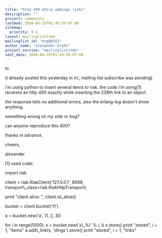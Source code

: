 ```yaml
---
title: "http 400 while addings links"
description: ""
project: community
lastmod: 2010-04-25T01:49:59-07:00
sitemap:
  priority: 0.2
layout: mailinglistitem
mailinglist_id: "msg00161"
author_name: "alexander krohn"
project_section: "mailinglistitem"
sent_date: 2010-04-25T01:49:59-07:00
---
```


hi.

(i already posted this yesterday in irc, mailing-list subscribe was pending)

i'm using python to insert several items to riak. the code i'm using[1] 
receives an http 400 exactly while inserting the 238th link to an object.


the response tells no additional errors, also the erlang-log doesn't 
show anything.


something wrong on my side or bug?

can anyone reproduce this 400?

thanks in advance.

cheers,

alexander

[1] used code:

import riak

client = riak.RiakClient('127.0.0.1',
 8098,
 transport\\_class=riak.RiakHttpTransport)

print "client alive: ", client.is\\_alive()

bucket = client.bucket('t1')

a = bucket.new('a', (1, 2, 3))

for i in range(1000):
 x = bucket.new('x\\_%i' % i, i)
 x.store()
 print "stored", i + 1, "items"
 a.add\\_link(x, 'dings').store()
 print "stored", i + 1, "links"

